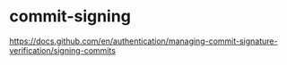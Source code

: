 # commit-signing

https://docs.github.com/en/authentication/managing-commit-signature-verification/signing-commits
